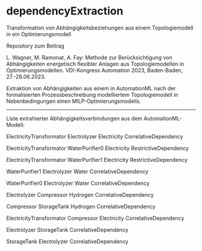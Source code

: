 # dependencyExtraction
Transformation von Abhängigkeitsbeziehungen aus einem Topologiemodell in ein Optimierungsmodell


Repository zum Beitrag

L. Wagner, M. Ramonat, A. Fay: Methode zur Berücksichtigung von Abhängigkeiten energetisch flexibler Anlagen aus Topologiemodellen in Optimierungsmodellen. VDI-Kongress Automation 2023, Baden-Baden, 27.-28.06.2023.

Extraktion von Abhängigkeiten aus einem in AutomationML nach der formalisierten Prozessbeschreibung modelliertem Topologiemodell in Nebenbedingungen einen MILP-Optimierungsmodells. 



_____________________

Liste extrahierter Abhängigkeitsverbindungen aus dem AutomationML-Modell: 

ElectricityTransformator	Electrolyzer	Electricity	CorrelativeDependency

ElectricityTransformator	WaterPurifier0	Electricity	RestrictiveDependency

ElectricityTransformator	WaterPurifier1	Electricity	RestrictiveDependency

WaterPurifier1	Electrolyzer	Water	CorrelativeDependency

WaterPurifier0	Electrolyzer	Water	CorrelativeDependency

Electrolyzer	Compressor	Hydrogen	CorrelativeDependency

Compressor	StorageTank	Hydrogen	CorrelativeDependency

ElectricityTransformator	Compressor	Electricity	CorrelativeDependency

Electrolyzer	StorageTank		CorrelativeDependency

StorageTank	Electrolyzer		CorrelativeDependency